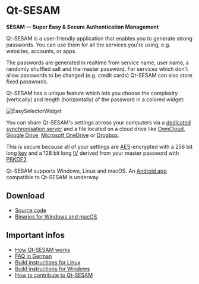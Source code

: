 # Qt-SESAM

**SESAM — Super Easy & Secure Authentication Management**

Qt-SESAM is a user-friendly application that enables you to generate strong passwords. You can use them for all the services you're using, e.g. websites, accounts, or apps.

The passwords are generated in realtime from service name, user name, a randomly shuffled salt and the master password. For services which don't allow passwords to be changed (e.g. credit cards) Qt-SESAM can also store fixed passwords.

Qt-SESAM has a unique feature which lets you choose the complexity (vertically) and length (horizontally) of the password in a colored widget:

![EasySelectorWidget](https://raw.githubusercontent.com/ola-ct/Qt-SESAM/master/doc/qt-sesam-screenshot.png)

You can share Qt-SESAM's settings across your computers via a [dedicated synchronisation server](https://github.com/ola-ct/ctSESAM-server) and a file located on a cloud drive like [OwnCloud](https://owncloud.org/), [Google Drive](https://www.google.com/drive/), [Microsoft OneDrive](https://onedrive.live.com/about/) or [Dropbox](https://www.dropbox.com/).

This is secure because all of your settings are [AES](https://en.wikipedia.org/wiki/Advanced_Encryption_Standard)-encrypted with a 256 bit long [key](https://en.wikipedia.org/wiki/Key_(cryptography)) and a 128 bit long [IV](https://en.wikipedia.org/wiki/Initialization_vector) derived from your master password with [PBKDF2](https://en.wikipedia.org/wiki/PBKDF2).

Qt-SESAM supports Windows, Linux and macOS. An [Android app](https://github.com/pinae/ctSESAM-android) compatible to Qt-SESAM is underway.

## Download

 * [Source code](https://github.com/ola-ct/Qt-SESAM)
 * [Binaries for Windows and macOS](https://github.com/ola-ct/Qt-SESAM/releases)

## Important infos

 * [How Qt-SESAM works](http://ola-ct.github.io/Qt-SESAM/)
 * [FAQ in German](https://github.com/ola-ct/Qt-SESAM/wiki/FAQ-%5Bde%5D)
 * [Build instructions for Linux](https://github.com/ola-ct/Qt-SESAM/wiki/Build-for-Linux)
 * [Build instructions for Windows](https://github.com/ola-ct/Qt-SESAM/wiki/Build-for-Windows)
 * [How to contribute to Qt-SESAM](https://github.com/ola-ct/Qt-SESAM/wiki/Contribute) 
 

